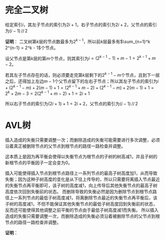 # 完全二叉树

给定索引$i$，其左子节点的索引为$2i + 1$，右子节点的索引为$2i + 2$，父节点的索引为$(i - 1)\, // \,2$

**证明**：
二叉树第$k$层的节点数最多为$2^{k-1}$，所以前$k$层最多有$\sum_{n=1}^k 2^{n-1} = 2^k - 1$个节点。

设父节点是第$k$层的第$m$个节点，则其索引为$i = (2^{k - 1} - 1) + m -1 = 2^{k - 1} + m -2$。

若其左子节点存在的话，则必须要走完第$k$层剩下的$2^{k - 1} - m$个节点，且到下一层之后，还得加上左边$m - 1$个父节点留下的左右子节点；所以其左子节点的索引为$i + (2^{k - 1} - m) + 2(m - 1) + 1 = (2^{k - 1} + m -2) + (2^{k - 1} - m) + 2(m - 1) + 1 = 2^k + 2m - 3 = 2(2^{k - 1} + m -2) + 1 = 2i + 1$

所以右子节点的索引为$(2i + 1) + 1 = 2i + 2$，父节点的索引为$(i - 1)\, // \,2$

# AVL树
插入造成的失衡只需要调整一次；而删除造成的失衡可能需要进行多次调整，必须沿着真正被删除节点的父节点到根节点的路径一路检查并调整。

这本质上是因为再平衡会使得以失衡节点为根节点的子树的树高减$1$，并且子树的新根节点的平衡因子一定会变为$0$。

插入可能使得插入节点到根节点路径上一系列节点的最高子树高度加$1$，从而导致失衡；因为这种子树高度的变化是从下往上传导的，所以只需要将离插入节点最近的失衡节点再平衡即可，该子树的高度减$1$，向上传导后其他失衡节点的最高子树高度依次回到失衡前的状态。
而删除导致的失衡必然是因为删除节点到根节点路径上一系列节点的最低子树高度减$1$，将离删除节点最近的失衡节点再平衡后，该子树的高度减$1$，不但不能保证其他失衡节点的最低子树高度回到失衡前的状态，反而还可能使得其他调整之前平衡的节点由于最低子树高度减$1$而失衡。
所以插入造成的失衡只需要调整一次，而删除造成的失衡必须沿着被删除节点的父节点到根节点的路径一路检查并调整。

**证明**：
